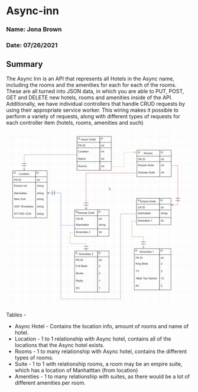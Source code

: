 # Async-inn

### Name: Jona Brown
### Date: 07/26/2021
## Summary
The Async Inn is an API that represents all Hotels in the Async name, including the rooms and the amenities for each for each of the rooms. These are all turned into JSON data, in which you are able to PUT, POST, GET and DELETE new hotels, rooms and amenities inside of the API.  
Additionally, we have individual controllers that handle CRUD requests by using their appropriate service worker. This wiring makes it possible to perform a variety of requests, along with different types of requests for each controller item (hotels, rooms, amenities and such)

![ERD](./ERD.png)

Tables -  
- Async Hotel - Contains the location info, amount of rooms and name of hotel.
- Location - 1 to 1 relationship with Async hotel, contains all of the locations that the Async hotel exists.
- Rooms - 1 to many relationship with Async hotel, contains the different types of rooms.
- Suite - 1 to 1 with relationship rooms, a room may be an empire suite, which has a location of Manhatttan (from location)
- Amenities - 1 to many relationship with suites, as there would be a lot of different amenities per room. 
